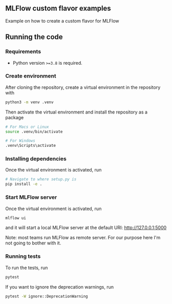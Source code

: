 ## MLFlow custom flavor examples

Example on how to create a custom flavor for MLFlow

## Running the code

### Requirements

* Python version `>=3.8` is required.

### Create environment

After cloning the repository, create a virtual environment in the repository with

```sh
python3 -m venv .venv
```

Then activate the virtual environment and install the repository as a package

```sh
# For Macs or Linux
source .venv/bin/activate

# For Windows
.venv\Scripts\activate
```

### Installing dependencies

Once the virtual environment is activated, run

```sh
# Navigate to where setup.py is
pip install -e .
```

### Start MLFlow server

Once the virtual environment is activated, run

```sh
mlflow ui
```

and it will start a local MLFlow server at the default URI: http://127.0.0.1:5000 

Note: most teams run MLFlow as remote server. For our purpose here I'm not going to bother with it.

### Running tests

To run the tests, run

```sh
pytest
```

If you want to ignore the deprecation warnings, run

```sh
pytest -W ignore::DeprecationWarning
```
